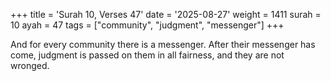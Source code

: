+++
title = 'Surah 10, Verses 47'
date = '2025-08-27'
weight = 1411
surah = 10
ayah = 47
tags = ["community", "judgment", "messenger"]
+++

And for every community there is a messenger. After their messenger has come, judgment is passed on them in all fairness, and they are not wronged.